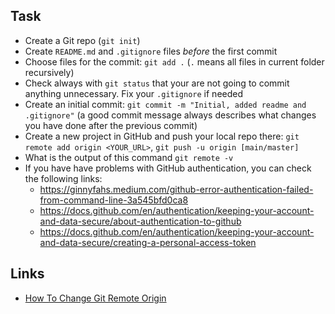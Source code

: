 ## Task

- Create a Git repo (`git init`)
- Create `README.md` and `.gitignore` files _before_ the first commit
- Choose files for the commit: `git add .` (`.` means all files in current folder recursively)
- Check always with `git status` that your are not going to commit anything unnecessary. Fix your `.gitignore` if needed
- Create an initial commit: `git commit -m "Initial, added readme and .gitignore"` (a good commit message always describes what changes you have done after the previous commit)
- Create a new project in GitHub and push your local repo there: `git remote add origin <YOUR_URL>`, `git push -u origin [main/master]`
- What is the output of this command `git remote -v`
- If you have have problems with GitHub authentication, you can check the following links:
  - <https://ginnyfahs.medium.com/github-error-authentication-failed-from-command-line-3a545bfd0ca8>
  - <https://docs.github.com/en/authentication/keeping-your-account-and-data-secure/about-authentication-to-github>
  - <https://docs.github.com/en/authentication/keeping-your-account-and-data-secure/creating-a-personal-access-token>

## Links

- [How To Change Git Remote Origin](https://devconnected.com/how-to-change-git-remote-origin/)
